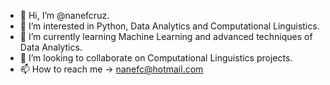 - 👋 Hi, I’m @nanefcruz.
- 👀 I’m interested in Python, Data Analytics and Computational Linguistics.
- 🌱 I’m currently learning Machine Learning and advanced techniques of Data Analytics.
- 💞️ I’m looking to collaborate on Computational Linguistics projects.
- 📫 How to reach me -> nanefc@hotmail.com

<!---
nanefcruz/nanefcruz is a ✨ special ✨ repository because its `README.md` (this file) appears on your GitHub profile.
You can click the Preview link to take a look at your changes.
--->
